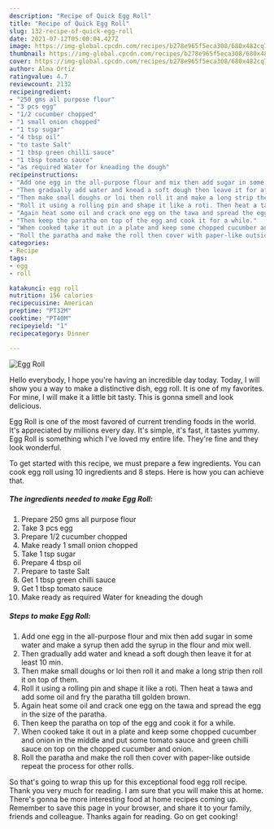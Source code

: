 ```yaml
---
description: "Recipe of Quick Egg Roll"
title: "Recipe of Quick Egg Roll"
slug: 132-recipe-of-quick-egg-roll
date: 2021-07-12T05:00:04.427Z
image: https://img-global.cpcdn.com/recipes/b278e965f5eca308/680x482cq70/egg-roll-recipe-main-photo.jpg
thumbnail: https://img-global.cpcdn.com/recipes/b278e965f5eca308/680x482cq70/egg-roll-recipe-main-photo.jpg
cover: https://img-global.cpcdn.com/recipes/b278e965f5eca308/680x482cq70/egg-roll-recipe-main-photo.jpg
author: Alma Ortiz
ratingvalue: 4.7
reviewcount: 2132
recipeingredient:
- "250 gms all purpose flour"
- "3 pcs egg"
- "1/2 cucumber chopped"
- "1 small onion chopped"
- "1 tsp sugar"
- "4 tbsp oil"
- "to taste Salt"
- "1 tbsp green chilli sauce"
- "1 tbsp tomato sauce"
- "as required Water for kneading the dough"
recipeinstructions:
- "Add one egg in the all-purpose flour and mix then add sugar in some water and make a syrup then add the syrup in the flour and mix well."
- "Then gradually add water and knead a soft dough then leave it for at least 10 min."
- "Then make small doughs or loi then roll it and make a long strip then roll it on top of them."
- "Roll it using a rolling pin and shape it like a roti. Then heat a tawa and add some oil and fry the paratha till golden brown."
- "Again heat some oil and crack one egg on the tawa and spread the egg in the size of the paratha."
- "Then keep the paratha on top of the egg and cook it for a while."
- "When cooked take it out in a plate and keep some chopped cucumber and onion in the middle and put some tomato sauce and green chilli sauce on top on the chopped cucumber and onion."
- "Roll the paratha and make the roll then cover with paper-like outside repeat the process for other rolls."
categories:
- Recipe
tags:
- egg
- roll

katakunci: egg roll 
nutrition: 156 calories
recipecuisine: American
preptime: "PT32M"
cooktime: "PT40M"
recipeyield: "1"
recipecategory: Dinner

---
```



![Egg Roll](https://img-global.cpcdn.com/recipes/b278e965f5eca308/680x482cq70/egg-roll-recipe-main-photo.jpg)

Hello everybody, I hope you're having an incredible day today. Today, I will show you a way to make a distinctive dish, egg roll. It is one of my favorites. For mine, I will make it a little bit tasty. This is gonna smell and look delicious.



Egg Roll is one of the most favored of current trending foods in the world. It's appreciated by millions every day. It's simple, it's fast, it tastes yummy. Egg Roll is something which I've loved my entire life. They're fine and they look wonderful.


To get started with this recipe, we must prepare a few ingredients. You can cook egg roll using 10 ingredients and 8 steps. Here is how you can achieve that.

<!--inarticleads1-->

##### The ingredients needed to make Egg Roll:

1. Prepare 250 gms all purpose flour
1. Take 3 pcs egg
1. Prepare 1/2 cucumber chopped
1. Make ready 1 small onion chopped
1. Take 1 tsp sugar
1. Prepare 4 tbsp oil
1. Prepare to taste Salt
1. Get 1 tbsp green chilli sauce
1. Get 1 tbsp tomato sauce
1. Make ready as required Water for kneading the dough




<!--inarticleads2-->

##### Steps to make Egg Roll:

1. Add one egg in the all-purpose flour and mix then add sugar in some water and make a syrup then add the syrup in the flour and mix well.
1. Then gradually add water and knead a soft dough then leave it for at least 10 min.
1. Then make small doughs or loi then roll it and make a long strip then roll it on top of them.
1. Roll it using a rolling pin and shape it like a roti. Then heat a tawa and add some oil and fry the paratha till golden brown.
1. Again heat some oil and crack one egg on the tawa and spread the egg in the size of the paratha.
1. Then keep the paratha on top of the egg and cook it for a while.
1. When cooked take it out in a plate and keep some chopped cucumber and onion in the middle and put some tomato sauce and green chilli sauce on top on the chopped cucumber and onion.
1. Roll the paratha and make the roll then cover with paper-like outside repeat the process for other rolls.




So that's going to wrap this up for this exceptional food egg roll recipe. Thank you very much for reading. I am sure that you will make this at home. There's gonna be more interesting food at home recipes coming up. Remember to save this page in your browser, and share it to your family, friends and colleague. Thanks again for reading. Go on get cooking!
